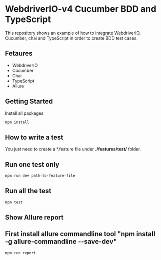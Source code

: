 # WebdriverIO-v4 Cucumber BDD and TypeScript

This repository shows an example of how to integrate  WebdriverIO, Cucumber, chai and TypeScript in order to create BDD test cases.

## Fetaures

+ WebdriverIO
+ Cucumber
+ Chai
+ TypeScript
+ Allure

## Getting Started

Install all packages

```sh
npm install
```

## How to write a test

You just need to create a *.feature file under __./features/test/__ folder. 

## Run one test only

```sh
npm run dev path-to-feature-file
```

## Run all the test

```sh
npm test
```

## Show Allure report
## First install allure commandline tool "npm install -g allure-commandline --save-dev"

```sh
npm run report
```
